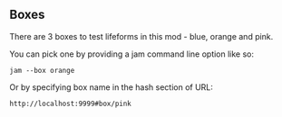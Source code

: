 ## Boxes

There are 3 boxes to test lifeforms in this mod - blue, orange and pink.

You can pick one by providing a jam command line option like so:

```
jam --box orange
```

Or by specifying box name in the hash section of URL:

```
http://localhost:9999#box/pink
```
